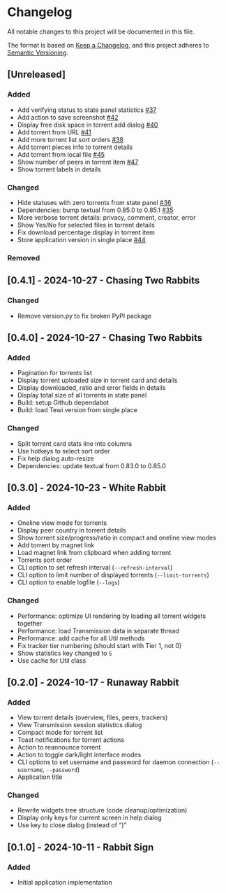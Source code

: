 # Changelog

All notable changes to this project will be documented in this file.

The format is based on [Keep a Changelog](https://keepachangelog.com/en/1.1.0/),
and this project adheres to [Semantic Versioning](https://semver.org/spec/v2.0.0.html).

## [Unreleased]

### Added

- Add verifying status to state panel statistics [#37](https://github.com/anlar/tewi/issues/37)
- Add action to save screenshot [#42](https://github.com/anlar/tewi/issues/42)
- Display free disk space in torrent add dialog [#40](https://github.com/anlar/tewi/issues/40)
- Add torrent from URL [#41](https://github.com/anlar/tewi/issues/41)
- Add more torrent list sort orders [#38](https://github.com/anlar/tewi/issues/38)
- Add torrent pieces info to torrent details
- Add torrent from local file [#45](https://github.com/anlar/tewi/issues/45)
- Show number of peers in torrent item [#47](https://github.com/anlar/tewi/issues/47)
- Show torrent labels in details

### Changed

- Hide statuses with zero torrents from state panel [#36](https://github.com/anlar/tewi/issues/36)
- Dependencies: bump textual from 0.85.0 to 0.85.1 [#35](https://github.com/anlar/tewi/issues/35)
- More verbose torrent details: privacy, comment, creator, error
- Show Yes/No for selected files in torrent details
- Fix download percentage display in torrent item
- Store application version in single place [#44](https://github.com/anlar/tewi/issues/44)

### Removed

## [0.4.1] - 2024-10-27 - Chasing Two Rabbits

### Changed

- Remove version.py to fix broken PyPI package

## [0.4.0] - 2024-10-27 - Chasing Two Rabbits

### Added

- Pagination for torrents list
- Display torrent uploaded size in torrent card and details
- Display downloaded, ratio and error fields in details
- Display total size of all torrents in state panel
- Build: setup Github dependabot
- Build: load Tewi version from single place

### Changed

- Split torrent card stats line into columns
- Use hotkeys to select sort order
- Fix help dialog auto-resize
- Dependencies: update textual from 0.83.0 to 0.85.0

## [0.3.0] - 2024-10-23 - White Rabbit

### Added

- Oneline view mode for torrents
- Display peer country in torrent details
- Show torrent size/progress/ratio in compact and oneline view modes
- Add torrent by magnet link
- Load magnet link from clipboard when adding torrent
- Torrents sort order
- CLI option to set refresh interval (`--refresh-interval`)
- CLI option to limit number of displayed torrents (`--limit-torrents`)
- CLI option to enable logfile (`--logs`)

### Changed

- Performance: optimize UI rendering by loading all torrent widgets together
- Performance: load Transmission data in separate thread
- Performance: add cache for all Util methods
- Fix tracker tier numbering (should start with Tier 1, not 0)
- Show statistics key changed to `S`
- Use cache for Util class

## [0.2.0] - 2024-10-17 - Runaway Rabbit

### Added

- View torrent details (overview, files, peers, trackers)
- View Transmission session statistics dialog
- Compact mode for torrent list
- Toast notifications for torrent actions
- Action to reannounce torrent
- Action to toggle dark/light interface modes
- CLI options to set username and password for daemon connection (`--username`, `--password`)
- Application title

### Changed

- Rewrite widgets tree structure (code cleanup/optimization)
- Display only keys for current screen in help dialog
- Use <X> key to close dialog (instead of <Q>)

## [0.1.0] - 2024-10-11 - Rabbit Sign

### Added

- Initial application implementation
